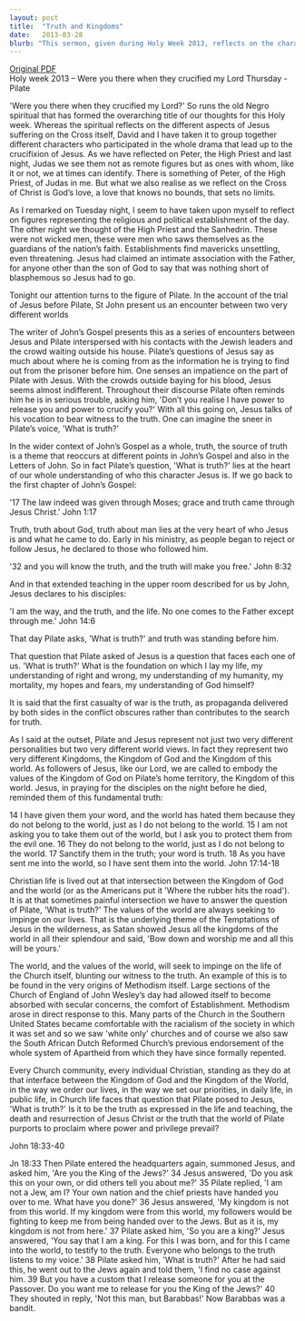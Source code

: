 ```yaml
---
layout: post
title:  "Truth and Kingdoms"
date:   2013-03-28
blurb: "This sermon, given during Holy Week 2013, reflects on the character of Pilate and his interaction with Jesus. It explores the concept of truth as presented in the Gospel of John and how it relates to our understanding of Jesus. The sermon also discusses the intersection of the Kingdom of God and the world, and how the values of the world can impact the Church and individual Christians."
---
```

[Original PDF](/assets/pdf/wereyoutherepilate.pdf)    
Holy week 2013 – Were you there when they crucified my Lord
Thursday - Pilate

'Were you there when they crucified my Lord?' So runs the old Negro spiritual that has formed the overarching title of our thoughts for this Holy week. Whereas the spiritual reflects on the different aspects of Jesus suffering on the Cross itself, David and I have taken it to group together different characters who participated in the whole drama that lead up to the crucifixion of Jesus. As we have reflected on Peter, the High Priest and last night, Judas we see them not as remote figures but as ones with whom, like it or not, we at times can identify. There is something of Peter, of the High Priest, of Judas in me. But what we also realise as we reflect on the Cross of Christ is God’s love, a love that knows no bounds, that sets no limits.

As I remarked on Tuesday night, I seem to have taken upon myself to reflect on figures representing the religious and political establishment of the day. The other night we thought of the High Priest and the Sanhedrin. These were not wicked men, these were men who saws themselves as the guardians of the nation’s faith. Establishments find mavericks unsettling, even threatening. Jesus had claimed an intimate association with the Father, for anyone other than the son of God to say that was nothing short of blasphemous so Jesus had to go.

Tonight our attention turns to the figure of Pilate. In the account of the trial of Jesus before Pilate, St John present us an encounter between two very different worlds

The writer of John’s Gospel presents this as a series of encounters between Jesus and Pilate interspersed with his contacts with the Jewish leaders and the crowd waiting outside his house. Pilate’s questions of Jesus say as much about where he is coming from as the information he is trying to find out from the prisoner before him. One senses an impatience on the part of Pilate with Jesus. With the crowds outside baying for his blood, Jesus seems almost indifferent. Throughout their discourse Pilate often reminds him he is in serious trouble, asking him, 'Don’t you realise I have power to release you and power to crucify you?' With all this going on, Jesus talks of his vocation to bear witness to the truth. One can imagine the sneer in Pilate’s voice, 'What is truth?'

In the wider context of John’s Gospel as a whole, truth, the source of truth is a theme that reoccurs at different points in John’s Gospel and also in the Letters of John. So in fact Pilate’s question, 'What is truth?' lies at the heart of our whole understanding of who this character Jesus is. If we go back to the first chapter of John’s Gospel:

'17 The law indeed was given through Moses; grace and truth came through Jesus Christ.' John 1:17

Truth, truth about God, truth about man lies at the very heart of who Jesus is and what he came to do. Early in his ministry, as people began to reject or follow Jesus, he declared to those who followed him.

'32 and you will know the truth, and the truth will make you free.' John 8:32

And in that extended teaching in the upper room described for us by John, Jesus declares to his disciples:

'I am the way, and the truth, and the life. No one comes to the Father except through me.' John 14:6

That day Pilate asks, 'What is truth?' and truth was standing before him.

That question that Pilate asked of Jesus is a question that faces each one of us. 'What is truth?' What is the foundation on which I lay my life, my understanding of right and wrong, my understanding of my humanity, my mortality, my hopes and fears, my understanding of God himself?

It is said that the first casualty of war is the truth, as propaganda delivered by both sides in the conflict obscures rather than contributes to the search for truth.

As I said at the outset, Pilate and Jesus represent not just two very different personalities but two very different world views. In fact they represent two very different Kingdoms, the Kingdom of God and the Kingdom of this world. As followers of Jesus, like our Lord, we are called to embody the values of the Kingdom of God on Pilate’s home territory, the Kingdom of this world. Jesus, in praying for the disciples on the night before he died, reminded them of this fundamental truth:

14 I have given them your word, and the world has hated them because they do not belong to the world, just as I do not belong to the world. 15 I am not asking you to take them out of the world, but I ask you to protect them from the evil one. 16 They do not belong to the world, just as I do not belong to the world. 17 Sanctify them in the truth; your word is truth. 18 As you have sent me into the world, so I have sent them into the world. John 17:14-18

Christian life is lived out at that intersection between the Kingdom of God and the world (or as the Americans put it 'Where the rubber hits the road'). It is at that sometimes painful intersection we have to answer the question of Pilate, 'What is truth?' The values of the world are always seeking to impinge on our lives. That is the underlying theme of the Temptations of Jesus in the wilderness, as Satan showed Jesus all the kingdoms of the world in all their splendour and said, 'Bow down and worship me and all this will be yours.'

The world, and the values of the world, will seek to impinge on the life of the Church itself, blunting our witness to the truth. An example of this is to be found in the very origins of Methodism itself. Large sections of the Church of England of John Wesley’s day had allowed itself to become absorbed with secular concerns, the comfort of Establishment. Methodism arose in direct response to this. Many parts of the Church in the Southern United States became comfortable with the racialism of the society in which it was set and so we saw 'white only' churches and of course we also saw the South African Dutch Reformed Church’s previous endorsement of the whole system of Apartheid from which they have since formally repented.

Every Church community, every individual Christian, standing as they do at that interface between the Kingdom of God and the Kingdom of the World, in the way we order our lives, in the way we set our priorities, in daily life, in public life, in Church life faces that question that Pilate posed to Jesus, 'What is truth?' Is it to be the truth as expressed in the life and teaching, the death and resurrection of Jesus Christ or the truth that the world of Pilate purports to proclaim where power and privilege prevail?

John 18:33-40

Jn 18:33 Then Pilate entered the headquarters again, summoned Jesus, and asked him, 'Are you the King of the Jews?' 34 Jesus answered, 'Do you ask this on your own, or did others tell you about me?' 35 Pilate replied, 'I am not a Jew, am I? Your own nation and the chief priests have handed you over to me. What have you done?' 36 Jesus answered, 'My kingdom is not from this world. If my kingdom were from this world, my followers would be fighting to keep me from being handed over to the Jews. But as it is, my kingdom is not from here.' 37 Pilate asked him, 'So you are a king?' Jesus answered, 'You say that I am a king. For this I was born, and for this I came into the world, to testify to the truth. Everyone who belongs to the truth listens to my voice.' 38 Pilate asked him, 'What is truth?' After he had said this, he went out to the Jews again and told them, 'I find no case against him. 39 But you have a custom that I release someone for you at the Passover. Do you want me to release for you the King of the Jews?' 40 They shouted in reply, 'Not this man, but Barabbas!' Now Barabbas was a bandit.
